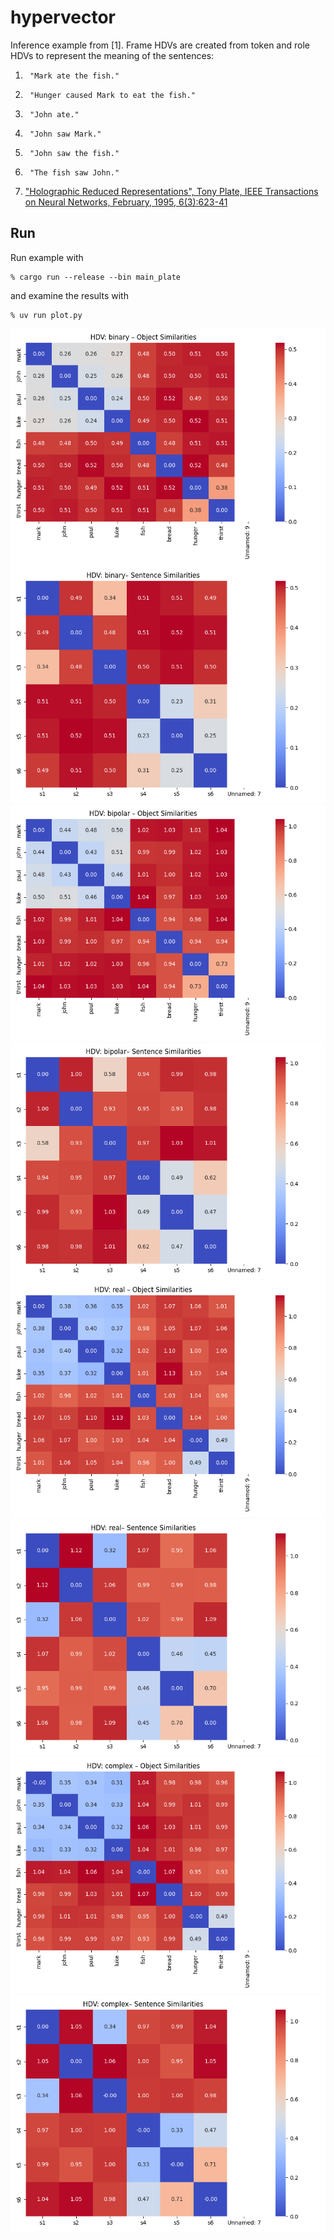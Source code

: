 # hypervector

Inference example from [1]. Frame HDVs are created from token and role HDVs to represent the meaning
of the sentences:

1.      "Mark ate the fish."
1.      "Hunger caused Mark to eat the fish."
1.      "John ate."
1.      "John saw Mark."
1.      "John saw the fish."
1.      "The fish saw John."

1. ["Holographic Reduced Representations", Tony Plate, IEEE Transactions on Neural Networks, February, 1995, 6(3):623-41](https://www.researchgate.net/publication/5589577_Holographic_Reduced_Representations)

Run
-----

Run example with
```
% cargo run --release --bin main_plate
```

and examine the results with

```
% uv run plot.py
```
![PNG](https://github.com/jesper-olsen/hypervector/blob/master/ASSETS/BinaryHDV_objects.png)
![PNG](https://github.com/jesper-olsen/hypervector/blob/master/ASSETS/BinaryHDV_sentences.png)
![PNG](https://github.com/jesper-olsen/hypervector/blob/master/ASSETS/BipolarHDV_objects.png)
![PNG](https://github.com/jesper-olsen/hypervector/blob/master/ASSETS/BipolarHDV_sentences.png)
![PNG](https://github.com/jesper-olsen/hypervector/blob/master/ASSETS/RealHDV_objects.png)
![PNG](https://github.com/jesper-olsen/hypervector/blob/master/ASSETS/RealHDV_sentences.png)
![PNG](https://github.com/jesper-olsen/hypervector/blob/master/ASSETS/ComplexHDV_objects.png)
![PNG](https://github.com/jesper-olsen/hypervector/blob/master/ASSETS/ComplexHDV_sentences.png)
